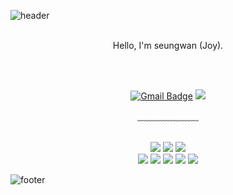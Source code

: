 ![header](https://capsule-render.vercel.app/api?type=waving&&color=gradient&height=100&section=header&fontSize=90)


<div align = "center">

<br/>
<!-- <strong>Joyful Joy 🥳</strong><br><br> -->
Hello, I'm seungwan (Joy).<br>
<!-- My goal is to give good influence to society.<br>
Have a day full of JOY today. -->


<br/><br/>


<!-- [![Hits](https://hits.seeyoufarm.com/api/count/incr/badge.svg?url=https%3A%2F%2Fgithub.com%2FseungwanHam&count_bg=%2379C83D&title_bg=%23555555&icon=&icon_color=%23E7E7E7&title=VISIT&edge_flat=false)](https://hits.seeyoufarm.com) -->
[![Gmail Badge](https://img.shields.io/badge/Gmail-d14836?style=flat-square&logo=Gmail&logoColor=white&link=mailto:seungwan7511@gmail.com)](mailto:seungwan7511@gmail.com)
<a href="https://seungwanHam.github.io" target="_blank"><img src="https://img.shields.io/badge/Blog-181717?style=flat-square&logo=GitHub&logoColor=white"/></a>
  
﹏﹏﹏﹏﹏﹏﹏

<br/>

<img src="https://img.shields.io/badge/Python-3776AB?style=flat-square&logo=Python&logoColor=white"/>
<img src="https://img.shields.io/badge/C-A8B9CC?style=flat-square&logo=C&logoColor=white"/>
<img src="https://img.shields.io/badge/Java-007396?style=flat-square&logo=Java&logoColor=white"/><br>
<img src="https://img.shields.io/badge/HTML5-E34F26?style=flat-square&logo=HTML5&logoColor=white"/>
  <img src="https://img.shields.io/badge/CSS3-1572B6?style=flat-square&logo=CSS3&logoColor=white"/>
  <img src="https://img.shields.io/badge/javaScript-F7DF1E?style=flat-square&logo=JavaScript&logoColor=white"/>
  <img src="https://img.shields.io/badge/jQuery-0769AD?style=flat-square&logo=jQuery&logoColor=white"/>
  <img src="
<br>
<img src="https://img.shields.io/badge/Git-F05032?style=flat-square&logo=Git&logoColor=white"/>

</div>

![footer](https://capsule-render.vercel.app/api?type=waving&&color=gradient&height=100&section=footer&fontSize=90)

